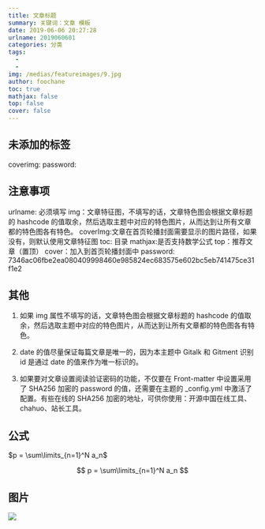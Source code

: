 ```yaml
---
title: 文章标题
summary: 关键词：文章 模板
date: 2019-06-06 20:27:28
urlname: 2019060601
categories: 分类
tags:
  - 
  - 
img: /medias/featureimages/9.jpg
author: foochane
toc: true
mathjax: false
top: false
cover: false
---
```


## 未添加的标签
coverimg: 
password:

## 注意事项
urlname: 必须填写
img：文章特征图，不填写的话，文章特色图会根据文章标题的 hashcode 的值取余，然后选取主题中对应的特色图片，从而达到让所有文章都的特色图各有特色。
coverImg:文章在首页轮播封面需要显示的图片路径，如果没有，则默认使用文章特征图
toc: 目录
mathjax:是否支持数学公式
top：推荐文章（置顶）
cover：加入到首页轮播封面中
password: 7346ac06fbe2ea080409998460e985824ec683575e602bc5eb741475ce31f1e2

## 其他
1. 如果 img 属性不填写的话，文章特色图会根据文章标题的 hashcode 的值取余，然后选取主题中对应的特色图片，从而达到让所有文章都的特色图各有特色。

2. date 的值尽量保证每篇文章是唯一的，因为本主题中 Gitalk 和 Gitment 识别 id 是通过 date 的值来作为唯一标识的。

3. 如果要对文章设置阅读验证密码的功能，不仅要在 Front-matter 中设置采用了 SHA256 加密的 password 的值，还需要在主题的 _config.yml 中激活了配置。有些在线的 SHA256 加密的地址，可供你使用：开源中国在线工具、chahuo、站长工具。


## 公式
$p = \sum\limits_{n=1}^N a_n$

$$
p = \sum\limits_{n=1}^N a_n
$$

## 图片

![](https://github.com/foochane/foochane.github.io/raw/master/medias/articleimages/2019/002.jpg)



